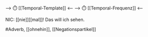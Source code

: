 --> ⏱️ [[Temporal-Template]] <--
--> ⏱️ [[Temporal-Frequenz]] <--


NIC: [[nie]][[mal]]! Das will ich sehen.


  

#Adverb, [[ohnehin]], [[Negationspartikel]]